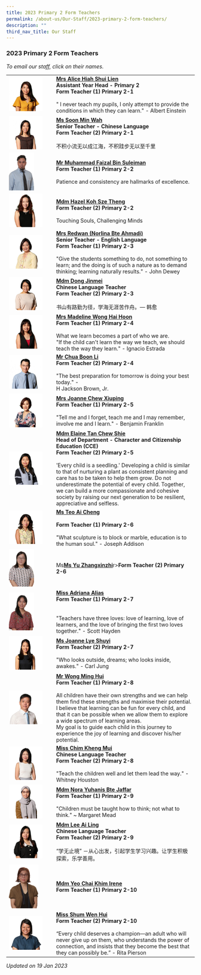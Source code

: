 ```yaml
---
title: 2023 Primary 2 Form Teachers
permalink: /about-us/Our-Staff/2023-primary-2-form-teachers/
description: ""
third_nav_title: Our Staff
---
```

### 2023 Primary 2 Form Teachers

*To email our staff, click on their names.*

|  |  |
|---|---|
| <img src="/images/ft56.png" style="width:80%"> | [**Mrs Alice Hiah Shui Lien**](mailto:alice_ooi_shui_lien@moe.edu.sg)<br>**Assistant Year Head  - Primary 2<br>Form Teacher (1) Primary 2-1**<br><br>" I never teach my pupils, I only attempt to provide the conditions in which they can learn." - Albert Einstein |
| <img src="/images/ft57.png" style="width:80%"> | [**Ms Soon Min Wah**](mailto:soon_min_wah@moe.edu.sg)<br>**Senior Teacher - Chinese Language<br>Form Teacher (2) Primary 2-1**<br><br>不积小流无以成江海，不积跬步无以至千里 |
| <img src="/images/ft58.png" style="width:60%"> | **[Mr Muhammad Faizal Bin Suleiman](mailto:muhammad_faizal_suleiman@moe.edu.sg)**<br>**Form Teacher (1) Primary 2-2**<br><br>Patience and consistency are hallmarks of excellence. |
| <img src="/images/ft59.png" style="width:80%"> | [**Mdm Hazel Koh Sze Theng**](mailto:koh_sze_theng_hazel@moe.edu.sg)<br>**Form Teacher (2) Primary 2-2**<br><br>Touching Souls, Challenging Minds |
| <img src="/images/ft60.png" style="width:80%"> | [**Mrs Redwan (Norlina Bte Ahmadi)**](mailto:norlina_ahmadi@moe.edu.sg)<br>**Senior Teacher - English Language<br>Form Teacher (1) Primary 2-3**<br><br>"Give the students something to do, not something to learn; and the doing is of such a nature as to demand thinking; learning naturally results." - John Dewey |
| <img src="/images/ft61.png" style="width:80%"> | [**Mdm Dong Jinmei**](mailto:dong_jinmei@moe.edu.sg)<br>**Chinese Language Teacher<br>Form Teacher (2) Primary 2-3**<br><br>书山有路勤为径，学海无涯苦作舟。— 韩愈 |
| <img src="/images/ft62.png" style="width:80%"> | [**Mrs Madeline Wong Hai Hoon**](mailto:lim_hai_hoon_madeline@moe.edu.sg)<br>**Form Teacher (1) Primary 2-4**<br><br>What we learn becomes a part of who we are.<br>"If the child can't learn the way we teach, we should teach the way they learn." - Ignacio Estrada |
| <img src="/images/ft63.png" style="width:80%"> | [**Mr Chua Boon Li**](mailto:chua_boon_li@moe.edu.sg)<br>**Form Teacher (2) Primary 2-4**<br><br>"The best preparation for tomorrow is doing your best today." -<br>H Jackson Brown, Jr. |
| <img src="/images/ft64.png" style="width:80%"> | [**Mrs Joanne Chew Xiuping**](mailto:lim_xiuping_joanne@moe.edu.sg)<br>**Form Teacher (1) Primary 2-5**<br><br>"Tell me and I forget, teach me and I may remember, involve me and I learn." - Benjamin Franklin   |
| <img src="/images/ft65.png" style="width:80%"> | [**Mdm Elaine Tan Chew Shie**](mailto:tan_chew_shie@moe.edu.sg)<br>**Head of Department - Character and Citizenship Education (CCE)<br>Form Teacher (2) Primary 2-5**<br><br>'Every child is a seedling.' Developing a child is similar to that of nurturing a plant as consistent planning and care has to be taken to help them grow. Do not underestimate the potential of every child. Together, we can build a more compassionate and cohesive society by raising our next generation to be resilient, appreciative and selfless.  |
| <img src="/images/ft66.png" style="width:80%"> | [**Ms Teo Ai Cheng**](mailto:teo_ai_cheng@moe.edu.sg)<br><br>**Form Teacher (1) Primary 2-6**<br><br>"What sculpture is to block or marble, education is to the human soul." - Joseph Addison  |
| <img src="/images/ft67.png" style="width:60%"> | Ms[**Ms Yu Zhangxinzhi**](mailto:yu_zhangxinzhi@moe.edu.sg)r>**Form Teacher (2) Primary 2-6** |
| <img src="/images/ft68.png" style="width:60%"> |[**Miss Adriana Alias**](mailto:adriana_alias@moe.edu.sg)<br>**Form Teacher (1) Primary 2-7**<br><br><br>"Teachers have three loves: love of learning, love of learners, and the love of bringing the first two loves together." - Scott Hayden |
| <img src="/images/ft69.png" style="width:80%"> | [**Ms Joanne Lye Shuyi**](mailto:joanne_lye_shuyi@moe.edu.sg)<br>**Form Teacher (2) Primary 2-7**<br><br>"Who looks outside, dreams; who looks inside, awakes." - Carl Jung  <br> |
| <img src="/images/ft70.png" style="width:80%"> |[**Mr Wong Ming Hui**](mailto:wong_ming_hui@moe.edu.sg)<br>**Form Teacher (1) Primary 2-8**<br><br>All children have their own strengths and we can help them find these strengths and maximise their potential.<br>I believe that learning can be fun for every child, and that it can be possible when we allow them to explore a wide spectrum of learning areas.<br>My goal is to guide each child in this journey to experience the joy of learning and discover his/her potential. |
| <img src="/images/ft71.png" style="width:80%"> | [**Miss Chim Kheng Mui**](mailto:chim_kheng_mui@moe.edu.sg)<br>**Chinese Language Teacher**<br>**Form Teacher (2) Primary 2-8**<br><br>"Teach the children well and let them lead the way." - Whitney Houston |
| <img src="/images/ft72.png" style="width:80%"> | [**Mdm Nora Yuhanis Bte Jaffar**](mailto:nora_yuhanis_jaffar@moe.edu.sg) <br>**Form Teacher (1) Primary 2-9**<br><br>"Children must be taught how to think; not what to think." ~ Margaret Mead <br> |
| <img src="/images/ft73.png" style="width:80%"> | [**Mdm Lee Ai Ling**](mailto:lee_ai_ling_evelyn@moe.edu.sg)<br>**Chinese Language Teacher<br>Form Teacher (2) Primary 2-9**<br><br>“学无止境” －从心出发，引起学生学习兴趣。让学生积极探索，乐学善用。 |
| <img src="/images/ft74.png" style="width:70%"> | [**Mdm Yeo Chai Khim Irene**](mailto:yeo_chai_kim_irene@moe.edu.sg) <br>**Form Teacher (1) Primary 2-10** |
| <img src="/images/ft75.png" style="width:80%"> |[**Miss Shum Wen Hui**](mailto:shum_wen_hui@moe.edu.sg)<br>**Form Teacher (2) Primary 2-10**<br><br>“Every child deserves a champion—an adult who will never give up on them, who understands the power of connection, and insists that they become the best that they can possibly be.” - Rita Pierson |

*Updated on 19 Jan 2023*